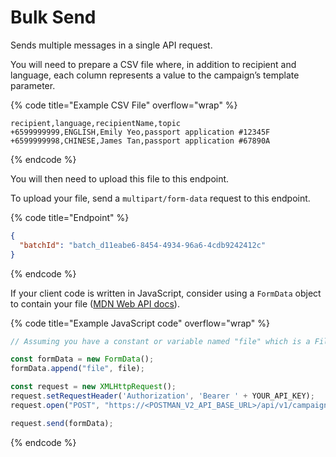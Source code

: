 # Bulk Send

Sends multiple messages in a single API request.

You will need to prepare a CSV file where, in addition to recipient and language, each column represents a value to the campaign’s template parameter.

{% code title="Example CSV File" overflow="wrap" %}
```
recipient,language,recipientName,topic
+6599999999,ENGLISH,Emily Yeo,passport application #12345F
+6599999998,CHINESE,James Tan,passport application #67890A
```
{% endcode %}

You will then need to upload this file to this endpoint.

To upload your file, send a `multipart/form-data` request to this endpoint.

{% code title="Endpoint" %}
```json
{
  "batchId": "batch_d11eabe6-8454-4934-96a6-4cdb9242412c"
}
```
{% endcode %}

If your client code is written in JavaScript, consider using a `FormData` object to contain your file ([MDN Web API docs](https://developer.mozilla.org/en-US/docs/Web/API/FormData/Using\_FormData\_Objects)).

{% code title="Example JavaScript code" overflow="wrap" %}
```javascript
// Assuming you have a constant or variable named "file" which is a File object:

const formData = new FormData();
formData.append("file", file);

const request = new XMLHttpRequest();
request.setRequestHeader('Authorization', 'Bearer ' + YOUR_API_KEY);
request.open("POST", "https://<POSTMAN_V2_API_BASE_URL>/api/v1/campaigns/<YOUR_CAMPAIGN_ID>/bulk/messages");

request.send(formData);
```
{% endcode %}
